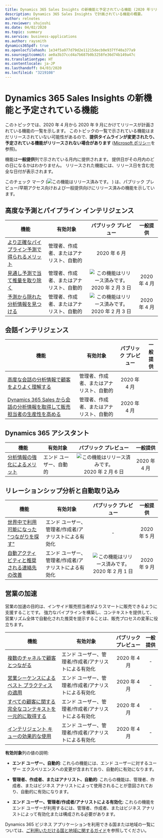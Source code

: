 ```yaml
---
title: Dynamics 365 Sales Insights の新機能と予定されている機能 (2020 年リリース ウェーブ 1)
description: Dynamics 365 Sales Insights で計画されている機能の概要。
author: relnotes
ms.reviewer: shujoshi
ms.date: 04/02/2020
ms.topic: summary
ms.service: business-applications
ms.author: raysmith
dynamics365pdf: true
ms.openlocfilehash: 1e34f5a977d79d2e11215decb0e937ff40a377a9
ms.sourcegitcommit: ae0a3b37ccd4a7b687b0b3258fe36d74b149a47c
ms.translationtype: HT
ms.contentlocale: ja-JP
ms.lasthandoff: 04/03/2020
ms.locfileid: "3219108"
---
```

# <a name="whats-new-and-planned-for-dynamics-365-sales-insights"></a>Dynamics 365 Sales Insights の新機能と予定されている機能

このトピックでは、2020 年 4 月から 2020 年 9 月にかけてリリースが計画されている機能の一覧を示します。 このトピックの一覧で示されている機能はまだリリースされていない可能性があるので、**提供タイムラインが変更されたり、予定されている機能がリリースされない場合があります** ([Microsoft ポリシー](https://go.microsoft.com/fwlink/p/?linkid=2007332)を参照)。

機能は**一般提供**列で示されている月内に提供されます。 提供日がその月内のどの日になるかはわかりません。 リリースされた機能には、リリース日を含む完全な日付が表示されます。

このチェック マーク (![この機能はリリース済みです。](/dynamics365-release-plan/media/green-checkmark.png "この機能はリリース済みです。") ) は、パブリック プレビュー/早期アクセス向けおよび一般提供向けにリリース済みの機能を示しています。



## <a name="advanced-forecasting-and-pipeline-intelligence"></a>高度な予測とパイプライン インテリジェンス



 | 機能    | 有効対象    |  パブリック プレビュー | 一般提供 |
 | ---------- | ---------- | :----------: |:----------: |
 | [より正確なパイプライン予測で得られるメリット](benefit-more-accurate-pipeline-predictions.md) | 管理者、作成者、またはアナリスト、自動的  | 2020 年 6 月| | 
 | [見通し予測で当て推量を取り除く](remove-guesswork-predictive-forecasting.md) | 管理者、作成者、またはアナリスト、自動的  | ![この機能はリリース済みです。](/dynamics365-release-plan/media/green-checkmark.png "この機能はリリース済みです。") 2020 年 2 月 3 日|2020 年 4 月 | 
 | [予測から隠れた分析情報を見つける](uncover-hidden-insights-forecasts.md) | 管理者、作成者、またはアナリスト、自動的  | ![この機能はリリース済みです。](/dynamics365-release-plan/media/green-checkmark.png "この機能はリリース済みです。") 2020 年 2 月 3 日|2020 年 4 月 | 


## <a name="conversation-intelligence"></a>会話インテリジェンス



 | 機能    | 有効対象    |  パブリック プレビュー | 一般提供 |
 | ---------- | ---------- | :----------: |:----------: |
 | [高度な会話の分析情報で顧客をよりよく理解する](better-understand-customers-advanced-conversation-insights.md) | 管理者、作成者、またはアナリスト、自動的  | 2020 年 4 月| | 
 | [Dynamics 365 Sales から会話の分析情報を取得して販売担当者の生産性を高める](boost-seller-productivity-conversation-insights-inside-dynamics-365-sales.md) | 管理者、作成者、またはアナリスト、自動的  | 2020 年 4 月| | 


## <a name="dynamics-365-assistant"></a>Dynamics 365 アシスタント



 | 機能    | 有効対象    |  パブリック プレビュー | 一般提供 |
 | ---------- | ---------- | :----------: |:----------: |
 | [分析情報の強化によるメリット](benefit-enhanced-insights.md) | エンド ユーザー、自動的  | ![この機能はリリース済みです。](/dynamics365-release-plan/media/green-checkmark.png "この機能はリリース済みです。") 2020 年 2 月 6 日|2020 年 4 月 | 


## <a name="relationship-analytics-and-auto-capture"></a>リレーションシップ分析と自動取り込み



 | 機能    | 有効対象    |  パブリック プレビュー | 一般提供 |
 | ---------- | ---------- | :----------: |:----------: |
 | [世界中で利用可能になった "つながりを探す"](who-knows-whom-now-worldwide.md) | エンド ユーザー、管理者/作成者/アナリストによる有効化  | -|2020 年 5 月 | 
 | [自動アクティビティと推奨される連絡先の改善](ai-infused-auto-capture-generally--auto-capture.md) | エンド ユーザー、管理者/作成者/アナリストによる有効化  | ![この機能はリリース済みです。](/dynamics365-release-plan/media/green-checkmark.png "この機能はリリース済みです。") 2020 年 2 月 1 日|2020 年 9 月 | 


## <a name="sales-acceleration"></a>営業の加速

営業の加速の目的は、インサイド販売担当者がよりスマートに販売できるように支援することです。 強力なパイプラインを構築し、コンテキストを提供して、営業リズム全体で自動化された推奨を提示することは、販売プロセスの変革に役立ちます。

 | 機能    | 有効対象    |  パブリック プレビュー | 一般提供 |
 | ---------- | ---------- | :----------: |:----------: |
 | [複数のチャネルで顧客とつながる](connect-customers-across-multiple-channels.md) | エンド ユーザー、管理者/作成者/アナリストによる有効化  | 2020 年 4 月|- | 
 | [営業シーケンスによるベスト プラクティスの適用](enforce-best-practices-sales-cadence.md) | エンド ユーザー、管理者/作成者/アナリストによる有効化  | 2020 年 4 月|- | 
 | [すべての顧客に関する完全なコンテキストを一元的に取得する](gain-full-context-every-customer-one-place.md) | エンド ユーザー、管理者/作成者/アナリストによる有効化  | 2020 年 4 月|- | 
 | [インテリジェント キューの効果的な使用](work-effectively-intelligent-queue.md) | エンド ユーザー、管理者/作成者/アナリストによる有効化  | 2020 年 4 月|- | 

**有効対象**列の値の説明:

- **エンド ユーザー、自動的**: これらの機能には、エンド ユーザーに対するユーザー エクスペリエンスへの変更が含まれており、自動的に有効になります。

- **管理者、作成者、またはアナリスト、自動的**: これらの機能は、管理者、作成者、またはビジネス アナリストによって使用されることが意図されており、自動的に有効になります。

- **エンド ユーザー、管理者/作成者/アナリストによる有効化**: これらの機能をエンド ユーザーが利用するには、管理者、作成者、またはビジネス アナリストによって有効化または構成される必要があります。


Dynamics 365 ビジネス アプリケーションを利用できる国または地域の一覧については、[ご利用いただける国と地域に関するガイド](https://aka.ms/dynamics_365_international_availability_deck)を参照してください。 
